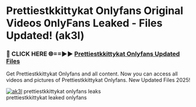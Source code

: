 # Prettiestkkittykat Onlyfans Original Videos 0nlyFans Leaked - Files Updated! (ak3l)

<h3>🔴 CLICK HERE 🌐==►► <a href="https://tinyurl.com/ms9xzufz" rel="nofollow">Prettiestkkittykat Onlyfans Updated Files</a></h3>

Get Prettiestkkittykat Onlyfans and all content. Now you can access all videos and pictures of Prettiestkkittykat Onlyfans. New Updated Files 2025!

[![ak3l](https://i.imgur.com/PQ7UWWw.gif)](https://tinyurl.com/ms9xzufz)
prettiestkkittykat onlyfans leaks<br>
prettiestkkittykat leaked onlyfans